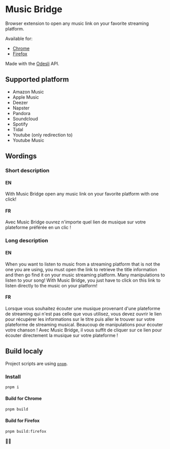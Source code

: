 # Music Bridge

Browser extension to open any music link on your favorite streaming platform.

Available for:

- [Chrome](https://chrome.google.com/webstore/detail/streaming-link/mbebbcaajfmockkcflajghbambbimpck)
- [Firefox](https://addons.mozilla.org/fr/firefox/addon/music-bridge/)

Made with the [Odesli](https://odesli.co/) API.

## Supported platform

- Amazon Music
- Apple Music
- Deezer
- Napster
- Pandora
- Soundcloud
- Spotify
- Tidal
- Youtube (only redirection to)
- Youtube Music

## Wordings

### Short description

#### EN

With Music Bridge open any music link on your favorite platform with one click!

#### FR

Avec Music Bridge ouvrez n'importe quel lien de musique sur votre plateforme préférée en un clic !

### Long description

#### EN

When you want to listen to music from a streaming platform that is not the one you are using, you must open the link to retrieve the title information and then go find it on your music streaming platform. Many manipulations to listen to your song!
With Music Bridge, you just have to click on this link to listen directly to the music on your platform!

#### FR

Lorsque vous souhaitez écouter une musique provenant d'une plateforme de streaming qui n'est pas celle que vous utilisez, vous devez ouvrir le lien pour récupérer les informations sur le titre puis aller le trouver sur votre plateforme de streaming musical. Beaucoup de manipulations pour écouter votre chanson !
Avec Music Bridge, il vous suffit de cliquer sur ce lien pour écouter directement la musique sur votre plateforme !

## Build localy

Project scripts are using [`pnpm`](https://pnpm.io/installation).

### Install

```sh
pnpm i
```

#### Build for Chrome

```sh
pnpm build
```

#### Build for Firefox

```sh
pnpm build:firefox
```

🎵🌉
